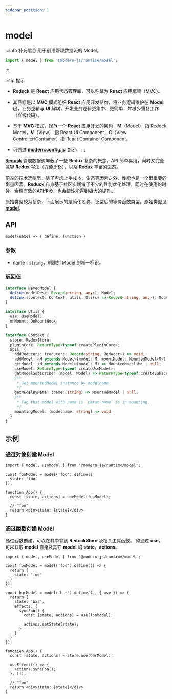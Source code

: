 ```yaml
---
sidebar_position: 1
---
```


# model

:::info 补充信息
用于创建管理数据流的 Model。
```ts
import { model } from '@modern-js/runtime/model';
```
:::

:::tip 提示
- **Reduck** 是 **React** 应用状态管理库，可以称其为 **React** 应用框架（MVC）。

- 其目标是以 **MVC** 模式组织 **React** 应用开发结构，将业务逻辑维护在 **Model** 层，业务逻辑与 **UI** 解耦，开发业务逻辑更集中、更简单，并减少重复工作（样板代码）。

- 基于 **MVC** 模式，规范一个 **React** 应用开发的架构，**M**（Model） 指 Reduck Model，**V**（View） 指 React UI Component，**C**（View Controller/Container）指 React Container Component。

- 可通过 [**modern.config.js**](#) 关闭。
:::

[**Reduck**](https://github.com/modern-js-dev/reduck) 管理数据流屏蔽了一些 **Redux** 复杂的概念，API 简单易用，同时又完全兼容 **Redux** 写法（方便迁移），以及 **Redux** 丰富的生态。

前端的技术选型里，除了考虑上手成本、生态等因素之外，性能也是一个很重要的衡量因素。**Reduck** 自身基于社区实践做了不少的性能优化处理，同时在使用的时候，合理有效的API传参，也会使性能得到极大的提升。

原始类型较为复杂，下面展示的是简化名称、泛型后的等价函数类型。原始类型见 [**model**](https://github.com/modern-js-dev/reduck/blob/main/packages/store/src/model/model.ts#:~:text=const-,model,-%3D%20%3CState%20%3D%20any%2C%20MDO)。

## API

`model(name) => { define: function }`

### 参数

- name：`string`，创建的 Model 的唯一标识。

### 返回值

<!-- TODO: @anchao 调整类型 -->
```ts
interface NamedModel {
  define(modelDesc: Record<string, any>): Model;
  define((context: Context, utils: Utils) => Record<string, any>): Model;
}

interface Utils {
  use: UseModel;
  onMount: OnMountHook;
}

interface Context {
  store: ReduxStore;
  pluginCore: ReturnType<typeof createPluginCore>;
  apis: {
    addReducers: (reducers: Record<string, Reducer>) => void;
    addModel: <M extends Model>(model: M, mountModel: MountedModel<M>) => void;
    getModel: <M extends Model>(model: M) => MountedModel<M> | null;
    useModel: ReturnType<typeof createUseModel>;
    getModelSubscribe: (model: Model) => ReturnType<typeof createSubscribe>;
    /**
     * Get mountedModel instance by modelname
     */
    getModelByName: (name: string) => MountedModel | null;
    /**
     * Tag that model with name is `param name` is in mounting.
     */
    mountingModel: (modelname: string) => void;
  }
}
```

## 示例

### 通过对象创建 **Model**

```tsx title="示例"
import { model, useModel } from '@modern-js/runtime/model';

const fooModel = model('foo').define({
  state: 'foo'
});

function App() {
  const [state, actions] = useModel(fooModel);

  // "foo"
  return <div>state: {state}</div>
}
```


### 通过函数创建 **Model**
通过函数创建，可以在其中拿到 **ReduckStore** 及相关工具函数。
如通过 **use**，可以获取 **model** 自身及其它 **model** 的 **state**，**actions**。

```tsx title="示例"
import { model, useModel } from '@modern-js/runtime/model';

const fooModel = model('foo').define(() => {
  return {
    state: 'foo'
  }
});

const barModel = model('bar').define((_, { use }) => {
  return {
    state: 'bar',
    effects: {
      syncFoo() {
        const [state, actions] = use(fooModel);

        actions.setState(state);
      }
    }
  }
});

function App() {
  const [state, actions] = store.use(barModel);

  useEffect(() => {
    actions.syncFoo();
  }, []);

  // "foo"
  return <div>state: {state}</div>
}
```
